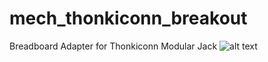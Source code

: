 # mech_thonkiconn_breakout
Breadboard Adapter for Thonkiconn Modular Jack
![alt text](thonkiconn_breakout.png "Description goes here")
